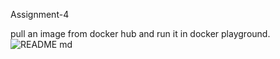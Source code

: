 Assignment-4

pull an image from docker hub and run it in docker playground.![README md](https://user-images.githubusercontent.com/114641940/200326743-cc85d31e-cda0-4a58-928d-ccf50e8c538a.png)
